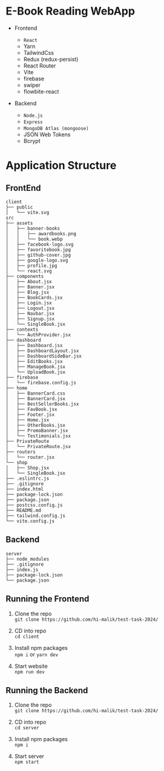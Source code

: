 # E-Book Reading WebApp

- Frontend
  - ```React```
  - Yarn
  - TailwindCss
  - Redux (redux-persist)
  - React Router
  - Vite
  - firebase
  - swiper
  - flowbite-react

- Backend
  - ```Node.js```
  - ```Express```
  - ```MongoDB Atlas (mongoose)```
  - JSON Web Tokens
  - Bcrypt
 
# Application Structure

## FrontEnd 

```
client
├── public
│   └── vite.svg
src
├── assets
│   ├── banner-books
│   │   ├── awardbooks.png
│   │   └── book.webp
│   ├── facebook-logo.svg
│   ├── favoritebook.jpg
│   ├── github-cover.jpg
│   ├── google-logo.svg
│   ├── profile.jpg
│   └── react.svg
├── components
│   ├── About.jsx
│   ├── Banner.jsx
│   ├── Blog.jsx
│   ├── BookCards.jsx
│   ├── Login.jsx
│   ├── Logout.jsx
│   ├── Navbar.jsx
│   ├── Signup.jsx
│   └── SingleBook.jsx
├── contexts
│   └── AuthProvider.jsx
├── dashboard
│   ├── Dashboard.jsx
│   ├── DashboardLayout.jsx
│   ├── DashboardSideBar.jsx
│   ├── EditBooks.jsx
│   ├── ManageBook.jsx
│   └── UploadBook.jsx
├── firebase
│   └── firebase.config.js
├── home
│   ├── BannerCard.css
│   ├── BannerCard.jsx
│   ├── BestSellerBooks.jsx
│   ├── FavBook.jsx
│   ├── Footer.jsx
│   ├── Home.jsx
│   ├── OtherBooks.jsx
│   ├── PromoBanner.jsx
│   └── Testimonials.jsx
├── PrivateRoute
│   └── PrivateRoute.jsx
├── routers
│   └── router.jsx
└── shop
│   ├── Shop.jsx
│   └── SingleBook.jsx
├── .eslintrc.js
├── .gitignore
├── index.html
├── package-lock.json
├── package.json
├── postcss.config.js
├── README.md
├── tailwind.config.js
└── vite.config.js
```

## Backend

```
server
├── node_modules
├── .gitignore
├── index.js
├── package-lock.json
└── package.json
```

## Running the Frontend
1. Clone the repo\
`git clone https://github.com/hi-malik/test-task-2024/`

2. CD into repo\
`cd client`

3. Install npm packages\
`npm i`
or
`yarn dev`

5. Start website\
`npm run dev`

## Running the Backend
1. Clone the repo\
`git clone https://github.com/hi-malik/test-task-2024/`

2. CD into repo\
`cd server`

3. Install npm packages\
`npm i`

5. Start server\
`npm start`
